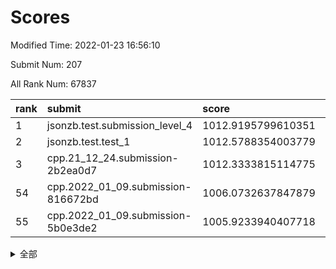 # Scores

Modified Time: 2022-01-23 16:56:10

Submit Num: 207

All Rank Num: 67837

| rank |               submit               |       score        |       sigma        | pk_num |
| :--- | :--------------------------------- | :----------------- | :----------------- | :----- |
| 1    | jsonzb.test.submission_level_4     | 1012.9195799610351 | 0.7972654459099217 | 1314   |
| 2    | jsonzb.test.test_1                 | 1012.5788354003779 | 0.793356871473873  | 1311   |
| 3    | cpp.21_12_24.submission-2b2ea0d7   | 1012.3333815114775 | 0.7881984361227493 | 1316   |
| 54   | cpp.2022_01_09.submission-816672bd | 1006.0732637847879 | 0.7410761703799741 | 1310   |
| 55   | cpp.2022_01_09.submission-5b0e3de2 | 1005.9233940407718 | 0.7362879860365478 | 1314   |


<details>
<summary>全部</summary>

| rank |                 submit                 |       score        |       sigma        | pk_num |
| :--- | :------------------------------------- | :----------------- | :----------------- | :----- |
| 1    | jsonzb.test.submission_level_4         | 1012.9195799610351 | 0.7972654459099217 | 1314   |
| 2    | jsonzb.test.test_1                     | 1012.5788354003779 | 0.793356871473873  | 1311   |
| 3    | cpp.21_12_24.submission-2b2ea0d7       | 1012.3333815114775 | 0.7881984361227493 | 1316   |
| 4    | gobigger.level_3.submission_level_3_23 | 1011.812748969821  | 0.7797352029177393 | 1306   |
| 5    | gobigger.level_3.submission_level_3_21 | 1011.3492693785623 | 0.7774018440249012 | 1316   |
| 6    | gobigger.level_3.submission_level_3_6  | 1010.9347186384639 | 0.7935178413450555 | 1310   |
| 7    | gobigger.level_3.submission_level_3_47 | 1010.9303333173767 | 0.7762358346403941 | 1307   |
| 8    | gobigger.level_3.submission_level_3_13 | 1010.9269140532041 | 0.7603073464255352 | 1311   |
| 9    | gobigger.level_3.submission_level_3_15 | 1010.8632526829562 | 0.8037347199147424 | 1311   |
| 10   | gobigger.level_3.submission_level_3_32 | 1010.8153223223406 | 0.7663673776184862 | 1310   |
| 11   | gobigger.level_3.submission_level_3_37 | 1010.77578047945   | 0.7668631808842047 | 1309   |
| 12   | gobigger.level_3.submission_level_3_41 | 1010.7716158524343 | 0.7540645749989242 | 1316   |
| 13   | gobigger.level_3.submission_level_3_43 | 1010.7321756077243 | 0.7585149795949051 | 1313   |
| 14   | gobigger.level_3.submission_level_3_38 | 1010.5936473031456 | 0.7697942389300372 | 1310   |
| 15   | gobigger.level_3.submission_level_3_4  | 1010.5343986847739 | 0.7564208785002311 | 1310   |
| 16   | gobigger.level_3.submission_level_3_31 | 1010.5178001815067 | 0.7667788235561921 | 1312   |
| 17   | gobigger.level_3.submission_level_3_49 | 1010.356142680042  | 0.7509783814135863 | 1312   |
| 18   | gobigger.level_3.submission_level_3_24 | 1010.3233560018914 | 0.7602848361151401 | 1310   |
| 19   | gobigger.level_3.submission_level_3_26 | 1010.3175893591234 | 0.7593565532936751 | 1313   |
| 20   | gobigger.level_3.submission_level_3_28 | 1010.3020179308586 | 0.7574380817500268 | 1307   |
| 21   | gobigger.level_3.submission_level_3_18 | 1010.2982399371612 | 0.7569553001391621 | 1308   |
| 22   | gobigger.level_3.submission_level_3_46 | 1010.297655191304  | 0.7440998270524849 | 1313   |
| 23   | gobigger.level_3.submission_level_3_44 | 1010.2879716034253 | 0.7674637225598692 | 1313   |
| 24   | gobigger.level_3.submission_level_3_5  | 1010.2179564912462 | 0.7519631630964841 | 1308   |
| 25   | gobigger.level_3.submission_level_3_8  | 1010.1593731792777 | 0.7585751497017749 | 1305   |
| 26   | gobigger.level_3.submission_level_3_45 | 1010.1244876890156 | 0.74818802973229   | 1312   |
| 27   | gobigger.level_3.submission_level_3_30 | 1010.0851596370117 | 0.7384935190624347 | 1309   |
| 28   | gobigger.level_3.submission_level_3_20 | 1010.0831003650865 | 0.774552136497542  | 1309   |
| 29   | gobigger.level_3.submission_level_3_34 | 1010.0058028629655 | 0.7683243325501758 | 1307   |
| 30   | gobigger.level_3.submission_level_3_10 | 1009.9632044806228 | 0.7702831055275107 | 1310   |
| 31   | gobigger.level_3.submission_level_3_35 | 1009.907308830477  | 0.7641139968009678 | 1309   |
| 32   | gobigger.level_3.submission_level_3_36 | 1009.8763642654392 | 0.7606262992491869 | 1311   |
| 33   | gobigger.level_3.submission_level_3_48 | 1009.8634194442778 | 0.7456279008258139 | 1312   |
| 34   | gobigger.level_3.submission_level_3_40 | 1009.820276445962  | 0.7608280212862274 | 1310   |
| 35   | gobigger.level_3.submission_level_3_39 | 1009.8053236227455 | 0.7478268221398509 | 1314   |
| 36   | gobigger.level_3.submission_level_3_27 | 1009.753274045894  | 0.7624520423833564 | 1308   |
| 37   | gobigger.level_3.submission_level_3_9  | 1009.7241433843524 | 0.7730035953496198 | 1312   |
| 38   | gobigger.level_3.submission_level_3_0  | 1009.6095872568935 | 0.7483911997295605 | 1312   |
| 39   | gobigger.level_3.submission_level_3_29 | 1009.4843243624156 | 0.7710855960329626 | 1312   |
| 40   | gobigger.level_3.submission_level_3_33 | 1009.4001339880398 | 0.7558063932429553 | 1307   |
| 41   | gobigger.level_3.submission_level_3_12 | 1009.3884840392599 | 0.7456156355112066 | 1311   |
| 42   | gobigger.level_3.submission_level_3_25 | 1009.3505924687606 | 0.7516066004132719 | 1313   |
| 43   | gobigger.level_3.submission_level_3_19 | 1009.2830739790446 | 0.7340077943437999 | 1312   |
| 44   | gobigger.level_3.submission_level_3_11 | 1009.2811885661404 | 0.750171656147868  | 1308   |
| 45   | gobigger.level_3.submission_level_3_22 | 1009.1830304377493 | 0.733736983903634  | 1310   |
| 46   | gobigger.level_3.submission_level_3_16 | 1009.1391371856787 | 0.7524824186334583 | 1311   |
| 47   | gobigger.level_3.submission_level_3_2  | 1009.0379435378804 | 0.75635202700983   | 1314   |
| 48   | gobigger.level_3.submission_level_3_17 | 1009.0224461703627 | 0.7509727674493107 | 1311   |
| 49   | gobigger.level_3.submission_level_3_1  | 1009.0133077759181 | 0.7436578701439918 | 1307   |
| 50   | gobigger.level_3.submission_level_3_42 | 1008.9509179028533 | 0.7606448811449826 | 1305   |
| 51   | gobigger.level_3.submission_level_3_7  | 1008.7102628090611 | 0.7497415367948984 | 1315   |
| 52   | gobigger.level_3.submission_level_3_14 | 1008.5160796122381 | 0.7557571960844871 | 1308   |
| 53   | gobigger.level_3.submission_level_3_3  | 1008.0190418927574 | 0.7474420711709004 | 1316   |
| 54   | cpp.2022_01_09.submission-816672bd     | 1006.0732637847879 | 0.7410761703799741 | 1310   |
| 55   | cpp.2022_01_09.submission-5b0e3de2     | 1005.9233940407718 | 0.7362879860365478 | 1314   |
| 56   | gobigger.level_1.submission_level_1_7  | 1005.1395034985201 | 0.7144092015221436 | 1310   |
| 57   | gobigger.level_1.submission_level_1_12 | 1004.9697449542599 | 0.7281667238350115 | 1310   |
| 58   | gobigger.level_1.submission_level_1_23 | 1004.8076226956571 | 0.728892426296211  | 1304   |
| 59   | gobigger.level_1.submission_level_1_9  | 1004.7209266616422 | 0.7260662470888944 | 1312   |
| 60   | gobigger.level_1.submission_level_1_35 | 1004.6441525459824 | 0.728067414190994  | 1307   |
| 61   | gobigger.level_1.submission_level_1_2  | 1004.5930338284812 | 0.7125071697952364 | 1314   |
| 62   | gobigger.level_1.submission_level_1_11 | 1004.565037606297  | 0.7283018590979227 | 1305   |
| 63   | gobigger.level_1.submission_level_1_39 | 1004.544496779343  | 0.7326975071601166 | 1309   |
| 64   | gobigger.level_1.submission_level_1_21 | 1003.9978454557044 | 0.7300672619278836 | 1311   |
| 65   | gobigger.level_1.submission_level_1_24 | 1003.8883729672447 | 0.7156133576679767 | 1309   |
| 66   | gobigger.level_1.submission_level_1_10 | 1003.8775699060295 | 0.7190328121029159 | 1309   |
| 67   | gobigger.level_1.submission_level_1_34 | 1003.859995852347  | 0.7212604317901358 | 1314   |
| 68   | gobigger.level_1.submission_level_1_32 | 1003.8223964681421 | 0.7061682263499336 | 1316   |
| 69   | gobigger.level_1.submission_level_1_49 | 1003.8163857916754 | 0.7156806275324884 | 1310   |
| 70   | gobigger.level_1.submission_level_1_26 | 1003.7058763229713 | 0.7235392512401715 | 1312   |
| 71   | gobigger.level_1.submission_level_1_15 | 1003.6705387054473 | 0.7150235645737466 | 1312   |
| 72   | gobigger.level_1.submission_level_1_18 | 1003.6370547127692 | 0.7162209841751592 | 1306   |
| 73   | gobigger.level_1.submission_level_1_3  | 1003.6299511179249 | 0.7186121355058854 | 1313   |
| 74   | gobigger.level_1.submission_level_1_28 | 1003.6172156674658 | 0.7154380904160407 | 1313   |
| 75   | gobigger.level_1.submission_level_1_27 | 1003.5898987226393 | 0.7103221062413385 | 1311   |
| 76   | gobigger.level_1.submission_level_1_36 | 1003.4811226511493 | 0.7203154629959031 | 1310   |
| 77   | gobigger.level_1.submission_level_1_33 | 1003.4645151324382 | 0.7040556050103461 | 1311   |
| 78   | gobigger.level_1.submission_level_1_30 | 1003.456340298752  | 0.7151189510597189 | 1314   |
| 79   | gobigger.level_1.submission_level_1_38 | 1003.433865007871  | 0.7166036502116325 | 1312   |
| 80   | gobigger.level_1.submission_level_1_29 | 1003.3544898505562 | 0.7116455090762202 | 1309   |
| 81   | gobigger.level_1.submission_level_1_44 | 1003.3292820239152 | 0.7127717177056538 | 1310   |
| 82   | gobigger.level_1.submission_level_1_47 | 1003.2464487011554 | 0.7207083401148399 | 1311   |
| 83   | gobigger.level_1.submission_level_1_19 | 1003.1335104670273 | 0.7151947812770738 | 1309   |
| 84   | gobigger.level_1.submission_level_1_20 | 1003.1139431338514 | 0.7132232713186942 | 1311   |
| 85   | gobigger.level_1.submission_level_1_31 | 1003.0527721233403 | 0.7173748639455967 | 1317   |
| 86   | gobigger.level_1.submission_level_1_13 | 1003.0504267393477 | 0.7130122189041771 | 1311   |
| 87   | gobigger.level_1.submission_level_1_42 | 1003.0388465951476 | 0.7091011306091123 | 1315   |
| 88   | gobigger.level_1.submission_level_1_48 | 1003.0231545591918 | 0.7131900999923133 | 1310   |
| 89   | gobigger.level_1.submission_level_1_6  | 1002.9929526841245 | 0.711841070898267  | 1316   |
| 90   | gobigger.level_1.submission_level_1_46 | 1002.9823377906499 | 0.7140691521162761 | 1314   |
| 91   | gobigger.level_1.submission_level_1_45 | 1002.9533260299289 | 0.714551041321609  | 1313   |
| 92   | gobigger.level_1.submission_level_1_43 | 1002.8854881945699 | 0.7198795508572368 | 1318   |
| 93   | gobigger.level_1.submission_level_1_37 | 1002.8478449476031 | 0.7118429900707796 | 1309   |
| 94   | gobigger.level_1.submission_level_1_41 | 1002.830622768634  | 0.7067509167573963 | 1309   |
| 95   | gobigger.level_1.submission_level_1_17 | 1002.7733087994292 | 0.7175845584397242 | 1311   |
| 96   | gobigger.level_1.submission_level_1_14 | 1002.7523267916164 | 0.7209963986611357 | 1312   |
| 97   | gobigger.level_1.submission_level_1_40 | 1002.5258652051241 | 0.7018471194331084 | 1314   |
| 98   | gobigger.level_1.submission_level_1_4  | 1002.4557835713981 | 0.727188464660593  | 1309   |
| 99   | gobigger.level_1.submission_level_1_22 | 1002.3757558919234 | 0.7124319721221929 | 1310   |
| 100  | gobigger.level_1.submission_level_1_16 | 1002.1396784427137 | 0.7107212578796335 | 1313   |
| 101  | gobigger.level_1.submission_level_1_8  | 1001.9701137868987 | 0.6986939565088776 | 1310   |
| 102  | gobigger.level_1.submission_level_1_0  | 1001.9407621651101 | 0.7115875972000674 | 1310   |
| 103  | gobigger.level_1.submission_level_1_25 | 1001.8110210589573 | 0.7146511494982454 | 1310   |
| 104  | gobigger.level_1.submission_level_1_5  | 1001.7017239233159 | 0.7117084086639891 | 1312   |
| 105  | gobigger.level_1.submission_level_1_1  | 1001.6595358588698 | 0.7139015710382879 | 1311   |
| 106  | gobigger.random.submission_random_4    | 996.7728782522566  | 0.699455180041614  | 1313   |
| 107  | gobigger.random.submission_random_44   | 996.437202727543   | 0.7169650981746453 | 1311   |
| 108  | gobigger.random.submission_random_1    | 996.4315787051338  | 0.7146524299294943 | 1307   |
| 109  | gobigger.random.submission_random_16   | 996.3858569999974  | 0.7188648279086114 | 1313   |
| 110  | gobigger.random.submission_random_13   | 996.3707663726238  | 0.708679768790015  | 1316   |
| 111  | gobigger.random.submission_random_47   | 996.3308517384592  | 0.709871490081608  | 1309   |
| 112  | gobigger.random.submission_random_27   | 996.2775547931845  | 0.701241706052281  | 1309   |
| 113  | gobigger.random.submission_random_22   | 996.2293161602915  | 0.7078084067426335 | 1312   |
| 114  | gobigger.random.submission_random_18   | 996.2260125161303  | 0.7103417845516576 | 1310   |
| 115  | gobigger.random.submission_random_43   | 996.2224766919179  | 0.7127663741872794 | 1317   |
| 116  | gobigger.random.submission_random_38   | 996.2082437150059  | 0.7070889545899188 | 1310   |
| 117  | gobigger.random.submission_random_6    | 996.128334038496   | 0.7129683052168336 | 1310   |
| 118  | gobigger.random.submission_random_40   | 996.0887015093209  | 0.7130527053300578 | 1310   |
| 119  | gobigger.random.submission_random_33   | 996.0699860358959  | 0.7011820973672088 | 1313   |
| 120  | gobigger.random.submission_random_15   | 996.0388728936164  | 0.7119514639712818 | 1312   |
| 121  | gobigger.random.submission_random_46   | 996.014853855394   | 0.7116294917235682 | 1304   |
| 122  | gobigger.random.submission_random_5    | 996.0025489733192  | 0.7195918080362731 | 1306   |
| 123  | gobigger.random.submission_random_42   | 995.9601149588098  | 0.7196949848031695 | 1308   |
| 124  | gobigger.random.submission_random_41   | 995.8884368107579  | 0.7075202404284362 | 1311   |
| 125  | gobigger.random.submission_random_17   | 995.8601866567521  | 0.714530026689647  | 1308   |
| 126  | gobigger.random.submission_random_10   | 995.8437407503347  | 0.726663668800682  | 1312   |
| 127  | gobigger.random.submission_random_36   | 995.8189921010741  | 0.7115256886604048 | 1309   |
| 128  | gobigger.random.submission_random_25   | 995.7793763004125  | 0.7068878432127346 | 1311   |
| 129  | gobigger.random.submission_random_8    | 995.7699837568057  | 0.7108856344311468 | 1311   |
| 130  | gobigger.random.submission_random_34   | 995.7635757480929  | 0.7083463232604708 | 1315   |
| 131  | gobigger.random.submission_random_28   | 995.7028279482001  | 0.7138955059290791 | 1313   |
| 132  | gobigger.random.submission_random_14   | 995.6438228195323  | 0.7106018363674228 | 1310   |
| 133  | gobigger.random.submission_random_3    | 995.5621065539611  | 0.7247170219000264 | 1310   |
| 134  | gobigger.random.submission_random_35   | 995.5350119577713  | 0.7155194613112612 | 1318   |
| 135  | gobigger.random.submission_random_49   | 995.5318029214302  | 0.7112521665930575 | 1306   |
| 136  | gobigger.random.submission_random_12   | 995.5162924479055  | 0.7156382024422113 | 1308   |
| 137  | gobigger.random.submission_random_45   | 995.494478631335   | 0.709280432769677  | 1309   |
| 138  | gobigger.random.submission_random_48   | 995.4890700744617  | 0.7117164758536173 | 1311   |
| 139  | gobigger.random.submission_random_31   | 995.424915161755   | 0.7054435837342335 | 1318   |
| 140  | gobigger.random.submission_random_32   | 995.3582346372688  | 0.7077721711512822 | 1314   |
| 141  | gobigger.random.submission_random_37   | 995.3438541082099  | 0.7125607436677136 | 1308   |
| 142  | gobigger.random.submission_random_21   | 995.309707029868   | 0.7167495927204827 | 1312   |
| 143  | gobigger.random.submission_random_7    | 995.2445913160035  | 0.7211592281487486 | 1309   |
| 144  | gobigger.random.submission_random_2    | 995.2162711795386  | 0.7250749590050917 | 1308   |
| 145  | gobigger.random.submission_random_30   | 995.1074401923745  | 0.7313435654747412 | 1316   |
| 146  | gobigger.random.submission_random_24   | 995.0955039487225  | 0.7120361637507038 | 1311   |
| 147  | gobigger.random.submission_random_23   | 995.0632191788204  | 0.7079008911402839 | 1310   |
| 148  | gobigger.random.submission_random_20   | 995.0621018628902  | 0.712127280204867  | 1312   |
| 149  | gobigger.random.submission_random_26   | 995.04559993885    | 0.7125180233632978 | 1310   |
| 150  | gobigger.random.submission_random_19   | 994.9502071898593  | 0.720761318976285  | 1307   |
| 151  | gobigger.random.submission_random_11   | 994.9166688499586  | 0.7213152736437964 | 1312   |
| 152  | gobigger.random.submission_random_29   | 994.621121104627   | 0.7234173854524102 | 1309   |
| 153  | gobigger.random.submission_random_0    | 994.5567777368344  | 0.7172829134521723 | 1310   |
| 154  | gobigger.random.submission_random_9    | 994.3721586611474  | 0.7130363675630728 | 1312   |
| 155  | gobigger.random.submission_random_39   | 993.8320334258821  | 0.7216658048462549 | 1309   |
| 156  | gobigger.level_2.submission_level_2_27 | 993.4536786457547  | 0.736073731399928  | 1312   |
| 157  | gobigger.level_2.submission_level_2_17 | 993.3771746213288  | 0.7304125362261228 | 1309   |
| 158  | gobigger.level_2.submission_level_2_2  | 993.3453516661599  | 0.7323914325347368 | 1307   |
| 159  | gobigger.level_2.submission_level_2_21 | 993.3142352243125  | 0.7308068833281457 | 1313   |
| 160  | gobigger.level_2.submission_level_2_13 | 993.3054659320258  | 0.7344690563374201 | 1307   |
| 161  | gobigger.level_2.submission_level_2_5  | 993.2853811823588  | 0.762542529843759  | 1307   |
| 162  | gobigger.level_2.submission_level_2_35 | 993.2411313947373  | 0.7403730949330322 | 1312   |
| 163  | gobigger.level_2.submission_level_2_20 | 993.2385570483974  | 0.7276816459547707 | 1312   |
| 164  | gobigger.level_2.submission_level_2_44 | 993.1852556246408  | 0.7361631329980175 | 1315   |
| 165  | gobigger.level_2.submission_level_2_34 | 992.9105695245667  | 0.7336029641152372 | 1309   |
| 166  | gobigger.level_2.submission_level_2_1  | 992.8145845230317  | 0.749486617777975  | 1314   |
| 167  | gobigger.level_2.submission_level_2_37 | 992.6857092385677  | 0.724209425461513  | 1311   |
| 168  | gobigger.level_2.submission_level_2_47 | 992.568619285123   | 0.7309803922707322 | 1308   |
| 169  | gobigger.level_2.submission_level_2_38 | 992.5328570769473  | 0.7579014946060736 | 1311   |
| 170  | gobigger.level_2.submission_level_2_26 | 992.5223776887909  | 0.7402396797114067 | 1310   |
| 171  | gobigger.level_2.submission_level_2_18 | 992.4411091785214  | 0.7233833758393411 | 1311   |
| 172  | gobigger.level_2.submission_level_2_30 | 992.4309395127794  | 0.7600333860824997 | 1312   |
| 173  | gobigger.level_2.submission_level_2_32 | 992.401248037272   | 0.7317510990639332 | 1313   |
| 174  | gobigger.level_2.submission_level_2_8  | 992.3228627931131  | 0.7590456153568413 | 1306   |
| 175  | gobigger.level_2.submission_level_2_6  | 992.2655275253251  | 0.7309376677196525 | 1309   |
| 176  | gobigger.level_2.submission_level_2_3  | 992.1644400782567  | 0.7376563228452291 | 1311   |
| 177  | gobigger.level_2.submission_level_2_39 | 992.1632382991994  | 0.7415139820797357 | 1315   |
| 178  | gobigger.level_2.submission_level_2_40 | 992.149842543392   | 0.7322306129695333 | 1308   |
| 179  | gobigger.level_2.submission_level_2_48 | 992.1408063867066  | 0.7492037510914747 | 1309   |
| 180  | gobigger.level_2.submission_level_2_24 | 992.0974081686743  | 0.7553489482427508 | 1305   |
| 181  | gobigger.level_2.submission_level_2_14 | 992.0965269543614  | 0.7342628861759344 | 1310   |
| 182  | gobigger.level_2.submission_level_2_12 | 991.9958360400319  | 0.7402304528167843 | 1314   |
| 183  | gobigger.level_2.submission_level_2_49 | 991.9003502255847  | 0.7402254031994782 | 1314   |
| 184  | gobigger.level_2.submission_level_2_46 | 991.7995050869391  | 0.7375616532328663 | 1312   |
| 185  | gobigger.level_2.submission_level_2_41 | 991.7695738722066  | 0.7504620534543489 | 1313   |
| 186  | gobigger.level_2.submission_level_2_15 | 991.6705042856906  | 0.754219986317633  | 1310   |
| 187  | gobigger.level_2.submission_level_2_23 | 991.6647009691566  | 0.7488427522669224 | 1309   |
| 188  | gobigger.level_2.submission_level_2_16 | 991.6620631625801  | 0.7548553743126183 | 1311   |
| 189  | gobigger.level_2.submission_level_2_9  | 991.6430169308903  | 0.7351750107999282 | 1317   |
| 190  | gobigger.level_2.submission_level_2_43 | 991.6293578627731  | 0.7486205723233536 | 1307   |
| 191  | gobigger.level_2.submission_level_2_42 | 991.6170380030411  | 0.7536948776257189 | 1313   |
| 192  | gobigger.level_2.submission_level_2_0  | 991.5864538410093  | 0.747449990138476  | 1310   |
| 193  | gobigger.level_2.submission_level_2_29 | 991.529093624741   | 0.7814413366045271 | 1311   |
| 194  | gobigger.level_2.submission_level_2_36 | 991.525389147691   | 0.7527143692551439 | 1317   |
| 195  | gobigger.level_2.submission_level_2_25 | 991.4757849515788  | 0.7459427807871876 | 1308   |
| 196  | gobigger.level_2.submission_level_2_22 | 991.4484783609221  | 0.7354657976895047 | 1313   |
| 197  | gobigger.level_2.submission_level_2_19 | 991.4458085604148  | 0.7541472843326449 | 1313   |
| 198  | gobigger.level_2.submission_level_2_28 | 991.4402079015327  | 0.7490920639822701 | 1309   |
| 199  | gobigger.level_2.submission_level_2_10 | 991.4376313921232  | 0.7585731950119162 | 1315   |
| 200  | gobigger.level_2.submission_level_2_31 | 991.2471923409197  | 0.7549914404880514 | 1308   |
| 201  | gobigger.level_2.submission_level_2_7  | 991.2388817849953  | 0.7512893366361102 | 1310   |
| 202  | gobigger.level_2.submission_level_2_45 | 991.2155798758417  | 0.7433838280231219 | 1309   |
| 203  | gobigger.level_2.submission_level_2_4  | 990.239442966511   | 0.7702242746720531 | 1312   |
| 204  | gobigger.level_2.submission_level_2_33 | 990.045474737264   | 0.7658781877175665 | 1311   |
| 205  | gobigger.level_2.submission_level_2_11 | 989.4824152842225  | 0.7991826976558413 | 1312   |
| 206  | gobigger.none.submission_none_1        | 979.0144569955523  | 1.265649813814961  | 1308   |
| 207  | gobigger.none.submission_none_0        | 975.215603662332   | 1.4650172790065674 | 1312   |

</details>